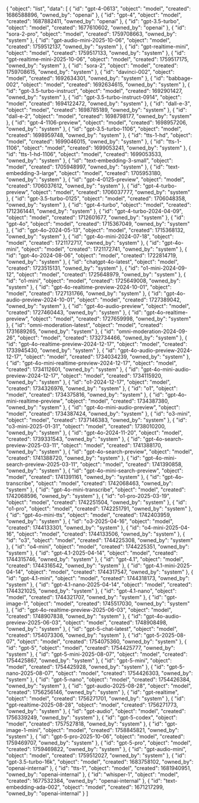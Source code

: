 {
  "object": "list",
  "data": [
    {
      "id": "gpt-4-0613",
      "object": "model",
      "created": 1686588896,
      "owned_by": "openai"
    },
    {
      "id": "gpt-4",
      "object": "model",
      "created": 1687882411,
      "owned_by": "openai"
    },
    {
      "id": "gpt-3.5-turbo",
      "object": "model",
      "created": 1677610602,
      "owned_by": "openai"
    },
    {
      "id": "sora-2-pro",
      "object": "model",
      "created": 1759708663,
      "owned_by": "system"
    },
    {
      "id": "gpt-audio-mini-2025-10-06",
      "object": "model",
      "created": 1759512137,
      "owned_by": "system"
    },
    {
      "id": "gpt-realtime-mini",
      "object": "model",
      "created": 1759517133,
      "owned_by": "system"
    },
    {
      "id": "gpt-realtime-mini-2025-10-06",
      "object": "model",
      "created": 1759517175,
      "owned_by": "system"
    },
    {
      "id": "sora-2",
      "object": "model",
      "created": 1759708615,
      "owned_by": "system"
    },
    {
      "id": "davinci-002",
      "object": "model",
      "created": 1692634301,
      "owned_by": "system"
    },
    {
      "id": "babbage-002",
      "object": "model",
      "created": 1692634615,
      "owned_by": "system"
    },
    {
      "id": "gpt-3.5-turbo-instruct",
      "object": "model",
      "created": 1692901427,
      "owned_by": "system"
    },
    {
      "id": "gpt-3.5-turbo-instruct-0914",
      "object": "model",
      "created": 1694122472,
      "owned_by": "system"
    },
    {
      "id": "dall-e-3",
      "object": "model",
      "created": 1698785189,
      "owned_by": "system"
    },
    {
      "id": "dall-e-2",
      "object": "model",
      "created": 1698798177,
      "owned_by": "system"
    },
    {
      "id": "gpt-4-1106-preview",
      "object": "model",
      "created": 1698957206,
      "owned_by": "system"
    },
    {
      "id": "gpt-3.5-turbo-1106",
      "object": "model",
      "created": 1698959748,
      "owned_by": "system"
    },
    {
      "id": "tts-1-hd",
      "object": "model",
      "created": 1699046015,
      "owned_by": "system"
    },
    {
      "id": "tts-1-1106",
      "object": "model",
      "created": 1699053241,
      "owned_by": "system"
    },
    {
      "id": "tts-1-hd-1106",
      "object": "model",
      "created": 1699053533,
      "owned_by": "system"
    },
    {
      "id": "text-embedding-3-small",
      "object": "model",
      "created": 1705948997,
      "owned_by": "system"
    },
    {
      "id": "text-embedding-3-large",
      "object": "model",
      "created": 1705953180,
      "owned_by": "system"
    },
    {
      "id": "gpt-4-0125-preview",
      "object": "model",
      "created": 1706037612,
      "owned_by": "system"
    },
    {
      "id": "gpt-4-turbo-preview",
      "object": "model",
      "created": 1706037777,
      "owned_by": "system"
    },
    {
      "id": "gpt-3.5-turbo-0125",
      "object": "model",
      "created": 1706048358,
      "owned_by": "system"
    },
    {
      "id": "gpt-4-turbo",
      "object": "model",
      "created": 1712361441,
      "owned_by": "system"
    },
    {
      "id": "gpt-4-turbo-2024-04-09",
      "object": "model",
      "created": 1712601677,
      "owned_by": "system"
    },
    {
      "id": "gpt-4o",
      "object": "model",
      "created": 1715367049,
      "owned_by": "system"
    },
    {
      "id": "gpt-4o-2024-05-13",
      "object": "model",
      "created": 1715368132,
      "owned_by": "system"
    },
    {
      "id": "gpt-4o-mini-2024-07-18",
      "object": "model",
      "created": 1721172717,
      "owned_by": "system"
    },
    {
      "id": "gpt-4o-mini",
      "object": "model",
      "created": 1721172741,
      "owned_by": "system"
    },
    {
      "id": "gpt-4o-2024-08-06",
      "object": "model",
      "created": 1722814719,
      "owned_by": "system"
    },
    {
      "id": "chatgpt-4o-latest",
      "object": "model",
      "created": 1723515131,
      "owned_by": "system"
    },
    {
      "id": "o1-mini-2024-09-12",
      "object": "model",
      "created": 1725648979,
      "owned_by": "system"
    },
    {
      "id": "o1-mini",
      "object": "model",
      "created": 1725649008,
      "owned_by": "system"
    },
    {
      "id": "gpt-4o-realtime-preview-2024-10-01",
      "object": "model",
      "created": 1727131766,
      "owned_by": "system"
    },
    {
      "id": "gpt-4o-audio-preview-2024-10-01",
      "object": "model",
      "created": 1727389042,
      "owned_by": "system"
    },
    {
      "id": "gpt-4o-audio-preview",
      "object": "model",
      "created": 1727460443,
      "owned_by": "system"
    },
    {
      "id": "gpt-4o-realtime-preview",
      "object": "model",
      "created": 1727659998,
      "owned_by": "system"
    },
    {
      "id": "omni-moderation-latest",
      "object": "model",
      "created": 1731689265,
      "owned_by": "system"
    },
    {
      "id": "omni-moderation-2024-09-26",
      "object": "model",
      "created": 1732734466,
      "owned_by": "system"
    },
    {
      "id": "gpt-4o-realtime-preview-2024-12-17",
      "object": "model",
      "created": 1733945430,
      "owned_by": "system"
    },
    {
      "id": "gpt-4o-audio-preview-2024-12-17",
      "object": "model",
      "created": 1734034239,
      "owned_by": "system"
    },
    {
      "id": "gpt-4o-mini-realtime-preview-2024-12-17",
      "object": "model",
      "created": 1734112601,
      "owned_by": "system"
    },
    {
      "id": "gpt-4o-mini-audio-preview-2024-12-17",
      "object": "model",
      "created": 1734115920,
      "owned_by": "system"
    },
    {
      "id": "o1-2024-12-17",
      "object": "model",
      "created": 1734326976,
      "owned_by": "system"
    },
    {
      "id": "o1",
      "object": "model",
      "created": 1734375816,
      "owned_by": "system"
    },
    {
      "id": "gpt-4o-mini-realtime-preview",
      "object": "model",
      "created": 1734387380,
      "owned_by": "system"
    },
    {
      "id": "gpt-4o-mini-audio-preview",
      "object": "model",
      "created": 1734387424,
      "owned_by": "system"
    },
    {
      "id": "o3-mini",
      "object": "model",
      "created": 1737146383,
      "owned_by": "system"
    },
    {
      "id": "o3-mini-2025-01-31",
      "object": "model",
      "created": 1738010200,
      "owned_by": "system"
    },
    {
      "id": "gpt-4o-2024-11-20",
      "object": "model",
      "created": 1739331543,
      "owned_by": "system"
    },
    {
      "id": "gpt-4o-search-preview-2025-03-11",
      "object": "model",
      "created": 1741388170,
      "owned_by": "system"
    },
    {
      "id": "gpt-4o-search-preview",
      "object": "model",
      "created": 1741388720,
      "owned_by": "system"
    },
    {
      "id": "gpt-4o-mini-search-preview-2025-03-11",
      "object": "model",
      "created": 1741390858,
      "owned_by": "system"
    },
    {
      "id": "gpt-4o-mini-search-preview",
      "object": "model",
      "created": 1741391161,
      "owned_by": "system"
    },
    {
      "id": "gpt-4o-transcribe",
      "object": "model",
      "created": 1742068463,
      "owned_by": "system"
    },
    {
      "id": "gpt-4o-mini-transcribe",
      "object": "model",
      "created": 1742068596,
      "owned_by": "system"
    },
    {
      "id": "o1-pro-2025-03-19",
      "object": "model",
      "created": 1742251504,
      "owned_by": "system"
    },
    {
      "id": "o1-pro",
      "object": "model",
      "created": 1742251791,
      "owned_by": "system"
    },
    {
      "id": "gpt-4o-mini-tts",
      "object": "model",
      "created": 1742403959,
      "owned_by": "system"
    },
    {
      "id": "o3-2025-04-16",
      "object": "model",
      "created": 1744133301,
      "owned_by": "system"
    },
    {
      "id": "o4-mini-2025-04-16",
      "object": "model",
      "created": 1744133506,
      "owned_by": "system"
    },
    {
      "id": "o3",
      "object": "model",
      "created": 1744225308,
      "owned_by": "system"
    },
    {
      "id": "o4-mini",
      "object": "model",
      "created": 1744225351,
      "owned_by": "system"
    },
    {
      "id": "gpt-4.1-2025-04-14",
      "object": "model",
      "created": 1744315746,
      "owned_by": "system"
    },
    {
      "id": "gpt-4.1",
      "object": "model",
      "created": 1744316542,
      "owned_by": "system"
    },
    {
      "id": "gpt-4.1-mini-2025-04-14",
      "object": "model",
      "created": 1744317547,
      "owned_by": "system"
    },
    {
      "id": "gpt-4.1-mini",
      "object": "model",
      "created": 1744318173,
      "owned_by": "system"
    },
    {
      "id": "gpt-4.1-nano-2025-04-14",
      "object": "model",
      "created": 1744321025,
      "owned_by": "system"
    },
    {
      "id": "gpt-4.1-nano",
      "object": "model",
      "created": 1744321707,
      "owned_by": "system"
    },
    {
      "id": "gpt-image-1",
      "object": "model",
      "created": 1745517030,
      "owned_by": "system"
    },
    {
      "id": "gpt-4o-realtime-preview-2025-06-03",
      "object": "model",
      "created": 1748907838,
      "owned_by": "system"
    },
    {
      "id": "gpt-4o-audio-preview-2025-06-03",
      "object": "model",
      "created": 1748908498,
      "owned_by": "system"
    },
    {
      "id": "gpt-5-chat-latest",
      "object": "model",
      "created": 1754073306,
      "owned_by": "system"
    },
    {
      "id": "gpt-5-2025-08-07",
      "object": "model",
      "created": 1754075360,
      "owned_by": "system"
    },
    {
      "id": "gpt-5",
      "object": "model",
      "created": 1754425777,
      "owned_by": "system"
    },
    {
      "id": "gpt-5-mini-2025-08-07",
      "object": "model",
      "created": 1754425867,
      "owned_by": "system"
    },
    {
      "id": "gpt-5-mini",
      "object": "model",
      "created": 1754425928,
      "owned_by": "system"
    },
    {
      "id": "gpt-5-nano-2025-08-07",
      "object": "model",
      "created": 1754426303,
      "owned_by": "system"
    },
    {
      "id": "gpt-5-nano",
      "object": "model",
      "created": 1754426384,
      "owned_by": "system"
    },
    {
      "id": "gpt-audio-2025-08-28",
      "object": "model",
      "created": 1756256146,
      "owned_by": "system"
    },
    {
      "id": "gpt-realtime",
      "object": "model",
      "created": 1756271701,
      "owned_by": "system"
    },
    {
      "id": "gpt-realtime-2025-08-28",
      "object": "model",
      "created": 1756271773,
      "owned_by": "system"
    },
    {
      "id": "gpt-audio",
      "object": "model",
      "created": 1756339249,
      "owned_by": "system"
    },
    {
      "id": "gpt-5-codex",
      "object": "model",
      "created": 1757527818,
      "owned_by": "system"
    },
    {
      "id": "gpt-image-1-mini",
      "object": "model",
      "created": 1758845821,
      "owned_by": "system"
    },
    {
      "id": "gpt-5-pro-2025-10-06",
      "object": "model",
      "created": 1759469707,
      "owned_by": "system"
    },
    {
      "id": "gpt-5-pro",
      "object": "model",
      "created": 1759469822,
      "owned_by": "system"
    },
    {
      "id": "gpt-audio-mini",
      "object": "model",
      "created": 1759512027,
      "owned_by": "system"
    },
    {
      "id": "gpt-3.5-turbo-16k",
      "object": "model",
      "created": 1683758102,
      "owned_by": "openai-internal"
    },
    {
      "id": "tts-1",
      "object": "model",
      "created": 1681940951,
      "owned_by": "openai-internal"
    },
    {
      "id": "whisper-1",
      "object": "model",
      "created": 1677532384,
      "owned_by": "openai-internal"
    },
    {
      "id": "text-embedding-ada-002",
      "object": "model",
      "created": 1671217299,
      "owned_by": "openai-internal"
    }
  ]